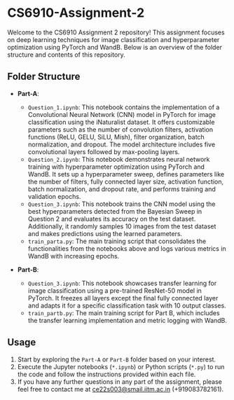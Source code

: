 # CS6910-Assignment-2

Welcome to the CS6910 Assignment 2 repository! This assignment focuses on deep learning techniques for image classification and hyperparameter optimization using PyTorch and WandB. Below is an overview of the folder structure and contents of this repository.

## Folder Structure

- **Part-A**:
  - `Question_1.ipynb`: This notebook contains the implementation of a Convolutional Neural Network (CNN) model in PyTorch for image classification using the iNaturalist dataset. It offers customizable parameters such as the number of convolution filters, activation functions (ReLU, GELU, SiLU, Mish), filter organization, batch normalization, and dropout. The model architecture includes five convolutional layers followed by max-pooling layers.
  - `Question_2.ipynb`: This notebook demonstrates neural network training with hyperparameter optimization using PyTorch and WandB. It sets up a hyperparameter sweep, defines parameters like the number of filters, fully connected layer size, activation function, batch normalization, and dropout rate, and performs training and validation epochs.
  - `Question_3.ipynb`: This notebook trains the CNN model using the best hyperparameters detected from the Bayesian Sweep in Question 2 and evaluates its accuracy on the test dataset. Additionally, it randomly samples 10 images from the test dataset and makes predictions using the learned parameters.
  - `train_parta.py`: The main training script that consolidates the functionalities from the notebooks above and logs various metrics in WandB with increasing epochs.

- **Part-B**:
  - `Question_3.ipynb`: This notebook showcases transfer learning for image classification using a pre-trained ResNet-50 model in PyTorch. It freezes all layers except the final fully connected layer and adapts it for a specific classification task with 10 output classes.
  - `train_partb.py`: The main training script for Part B, which includes the transfer learning implementation and metric logging with WandB.

## Usage

1. Start by exploring the `Part-A` or `Part-B` folder based on your interest.
2. Execute the Jupyter notebooks (`*.ipynb`) or Python scripts (`*.py`) to run the code and follow the instructions provided within each file.
3. If you have any further questions in any part of the assignment, please feel free to contact me at ce22s003@smail.iitm.ac.in (+919083782161).
